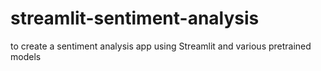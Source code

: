 # streamlit-sentiment-analysis
to create a sentiment analysis app using Streamlit and various pretrained models

